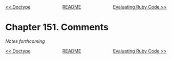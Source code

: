 <div>
<div style='float: left'><a href='ch150-doctype.md'>&lt;&lt; Doctype</a></div>
<div style='float: right'><a href='ch152-evaluating-ruby-code.md'>Evaluating Ruby Code &gt;&gt;</a></div>
<div style='float: inline-auto;text-align:center'><a href='README.md'>README</a></div>
<div style="clear: both"></div>
</div>

# Chapter 151. Comments

*Notes forthcoming*

<div>
<div style='float: left'><a href='ch150-doctype.md'>&lt;&lt; Doctype</a></div>
<div style='float: right'><a href='ch152-evaluating-ruby-code.md'>Evaluating Ruby Code &gt;&gt;</a></div>
<div style='float: inline-auto;text-align:center'><a href='README.md'>README</a></div>
<div style="clear: both"></div>
</div>